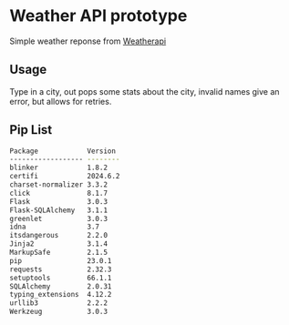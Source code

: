 # Weather API prototype
Simple weather reponse from [Weatherapi](https://www.weatherapi.com/)

## Usage
Type in a city, out pops some stats about the city, invalid names give an error,
but allows for retries.
## Pip List
```bash
Package            Version
------------------ --------
blinker            1.8.2
certifi            2024.6.2
charset-normalizer 3.3.2
click              8.1.7
Flask              3.0.3
Flask-SQLAlchemy   3.1.1
greenlet           3.0.3
idna               3.7
itsdangerous       2.2.0
Jinja2             3.1.4
MarkupSafe         2.1.5
pip                23.0.1
requests           2.32.3
setuptools         66.1.1
SQLAlchemy         2.0.31
typing_extensions  4.12.2
urllib3            2.2.2
Werkzeug           3.0.3
```
